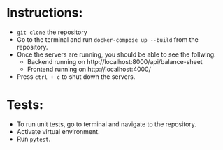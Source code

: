 # Instructions:

- `git clone` the repository
- Go to the terminal and run `docker-compose up --build` from the repository.
- Once the servers are running, you should be able to see the follwing:
    - Backend running on http://localhost:8000/api/balance-sheet
    - Frontend running on http://localhost:4000/
- Press `ctrl + c` to shut down the servers.

# Tests:
- To run unit tests, go to terminal and navigate to the repository.
- Activate virtual environment.
- Run `pytest`.
